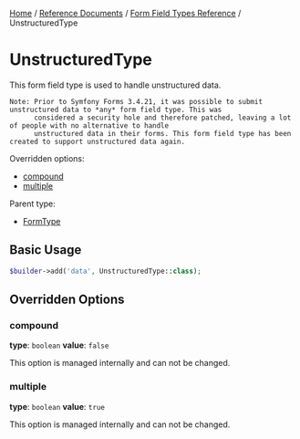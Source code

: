 [Home](../../../index.md) /
[Reference Documents](../../index.md) /
[Form Field Types Reference](index.md) /
UnstructuredType

# UnstructuredType

This form field type is used to handle unstructured data.

```text
Note: Prior to Symfony Forms 3.4.21, it was possible to submit unstructured data to *any* form field type. This was
      considered a security hole and therefore patched, leaving a lot of people with no alternative to handle
      unstructured data in their forms. This form field type has been created to support unstructured data again.
```

Overridden options:

* [compound](#compound)
* [multiple](#multiple)

Parent type:

* [FormType](http://symfony.com/doc/4.0/reference/forms/types/form.html)

## Basic Usage

```php
$builder->add('data', UnstructuredType::class);
```

## Overridden Options

### compound

**type**: `boolean` **value**: `false`

This option is managed internally and can not be changed.

### multiple

**type**: `boolean` **value**: `true`

This option is managed internally and can not be changed.
